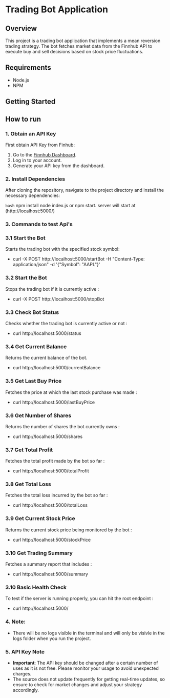 # Trading Bot Application

## Overview
This project is a trading bot application that implements a mean reversion trading strategy. The bot fetches market data from the Finnhub API to execute buy and sell decisions based on stock price fluctuations.

## Requirements
- Node.js 
- NPM 

## Getting Started

## How to run

### 1. Obtain an API Key
First obtain API Key from Finhub:
1. Go to the [Finnhub Dashboard](https://finnhub.io/dashboard).
2. Log in to your account.
3. Generate your API key from the dashboard.

### 2. Install Dependencies
After cloning the repository, navigate to the project directory and install the necessary dependencies:

 ```bash```
npm install
node index.js  or npm start. server will start at (http://localhost:5000/)

### 3. Commands to test Api's

### 3.1 Start the Bot
Starts the trading bot with the specified stock symbol: 
- curl -X POST http://localhost:5000/startBot -H "Content-Type: application/json" -d '{"Symbol": "AAPL"}'

### 3.2 Start the Bot
Stops the trading bot if it is currently active : 
- curl -X POST http://localhost:5000/stopBot

### 3.3 Check Bot Status
Checks whether the trading bot is currently active or not : 
- curl http://localhost:5000/status

### 3.4 Get Current Balance
Returns the current balance of the bot.
- curl http://localhost:5000/currentBalance

### 3.5 Get Last Buy Price
Fetches the price at which the last stock purchase was made : 
- curl http://localhost:5000/lastBuyPrice

### 3.6 Get Number of Shares
Returns the number of shares the bot currently owns : 
- curl http://localhost:5000/shares

### 3.7 Get Total Profit
Fetches the total profit made by the bot so far : 
- curl http://localhost:5000/totalProfit

### 3.8 Get Total Loss
Fetches the total loss incurred by the bot so far : 
- curl http://localhost:5000/totalLoss

### 3.9 Get Current Stock Price
Returns the current stock price being monitored by the bot : 
- curl http://localhost:5000/stockPrice

### 3.10 Get Trading Summary
Fetches a summary report that includes :
- curl http://localhost:5000/summary

### 3.10 Basic Health Check
To test if the server is running properly, you can hit the root endpoint :
- curl http://localhost:5000/


### 4. Note: 
- There will be no logs visible in the terminal and will only be visivle in the logs folder when you run the project.

### 5. API Key Note
- **Important**: The API key should be changed after a certain number of uses as it is not free. Please monitor your usage to avoid unexpected charges.
- The source does not update frequently for getting real-time updates, so ensure to check for market changes and adjust your strategy accordingly.


